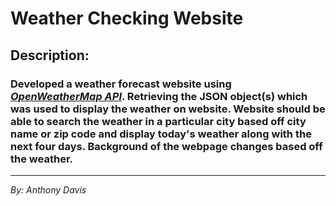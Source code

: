 <h1>Weather Checking Website</h1>
<h2>Description: </h2>
<h3>Developed a weather forecast website using <em><strong><a href="https://openweathermap.org/" alt="OpenWeatherMap Website">OpenWeatherMap API</a></strong></em>. Retrieving the JSON object(s) which was used to display the weather on website. Website should be able to search the weather in a particular city based off city name or zip code and display today's weather along with the next four days. Background of the webpage changes based off the weather.</h3>

<hr>
<em>By: Anthony Davis</em>
